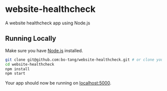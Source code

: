 # website-healthcheck

A website healthcheck app using Node.js

## Running Locally

Make sure you have [Node.js](http://nodejs.org/) installed.

```sh
git clone git@github.com:bo-tang/website-healthcheck.git # or clone your own fork
cd website-healthcheck
npm install
npm start
```

Your app should now be running on [localhost:5000](http://localhost:5000/).